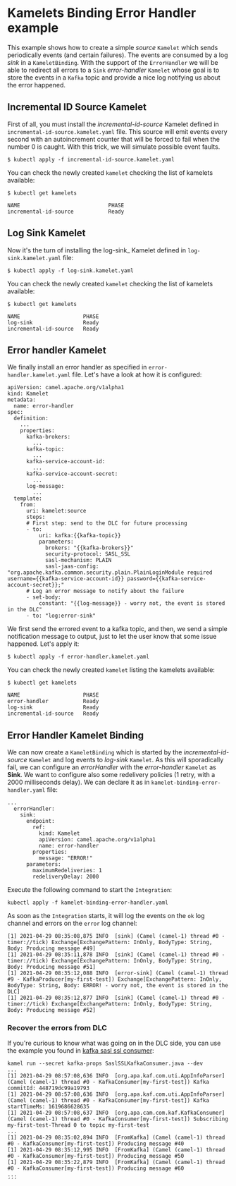 # Kamelets Binding Error Handler example
This example shows how to create a simple _source_ `Kamelet` which sends periodically events (and certain failures). The events are consumed by a log _sink_ in a `KameletBinding`. With the support of the `ErrorHandler` we will be able to redirect all errors to a `Sink` _error-handler_ `Kamelet` whose goal is to store the events in a `Kafka` topic and provide a nice log notifying us about the error happened.

## Incremental ID Source Kamelet
First of all, you must install the _incremental-id-source_ Kamelet defined in `incremental-id-source.kamelet.yaml` file. This source will emit events every second with an autoincrement counter that will be forced to fail when the number 0 is caught. With this trick, we will simulate possible event faults.
```
$ kubectl apply -f incremental-id-source.kamelet.yaml
```
You can check the newly created `kamelet` checking the list of kamelets available:
```
$ kubectl get kamelets

NAME                            PHASE
incremental-id-source           Ready
```
## Log Sink Kamelet
Now it's the turn of installing the log-sink_ Kamelet defined in `log-sink.kamelet.yaml` file:
```
$ kubectl apply -f log-sink.kamelet.yaml
```
You can check the newly created `kamelet` checking the list of kamelets available:
```
$ kubectl get kamelets

NAME                    PHASE
log-sink                Ready
incremental-id-source   Ready
```
## Error handler Kamelet
We finally install an error handler as specified in `error-handler.kamelet.yaml` file. Let's have a look at how it is configured:

```
apiVersion: camel.apache.org/v1alpha1
kind: Kamelet
metadata:
  name: error-handler
spec:
  definition:
    ...
    properties:
      kafka-brokers:
        ...  
      kafka-topic:
        ...
      kafka-service-account-id:
        ...  
      kafka-service-account-secret:
        ...              
      log-message:
        ...    
  template:
    from:
      uri: kamelet:source
      steps:
      # First step: send to the DLC for future processing
      - to:
          uri: kafka:{{kafka-topic}}
          parameters:
            brokers: "{{kafka-brokers}}"
            security-protocol: SASL_SSL
            sasl-mechanism: PLAIN
            sasl-jaas-config: "org.apache.kafka.common.security.plain.PlainLoginModule required username={{kafka-service-account-id}} password={{kafka-service-account-secret}};"
      # Log an error message to notify about the failure
      - set-body:
          constant: "{{log-message}} - worry not, the event is stored in the DLC"
      - to: "log:error-sink"
```

We first send the errored event to a kafka topic, and then, we send a simple notification message to output, just to let the user know that some issue happened. Let's apply it:

```
$ kubectl apply -f error-handler.kamelet.yaml
```
You can check the newly created `kamelet` listing the kamelets available:
```
$ kubectl get kamelets

NAME                    PHASE
error-handler           Ready
log-sink                Ready
incremental-id-source   Ready
```
## Error Handler Kamelet Binding
We can now create a `KameletBinding` which is started by the _incremental-id-source_ `Kamelet` and log events to _log-sink_ `Kamelet`. As this will sporadically fail, we can configure an _errorHandler_ with the _error-handler_ `Kamelet` as **Sink**. We want to configure also some redelivery policies (1 retry, with a 2000 milliseconds delay). We can declare it as in `kamelet-binding-error-handler.yaml` file:
```
...
  errorHandler:
    sink:
      endpoint:
        ref:
          kind: Kamelet
          apiVersion: camel.apache.org/v1alpha1
          name: error-handler
        properties:
          message: "ERROR!"
      parameters:
        maximumRedeliveries: 1
        redeliveryDelay: 2000
```
Execute the following command to start the `Integration`:
```
kubectl apply -f kamelet-binding-error-handler.yaml
```
As soon as the `Integration` starts, it will log the events on the `ok` log channel and errors on the `error` log channel:
```
[1] 2021-04-29 08:35:08,875 INFO  [sink] (Camel (camel-1) thread #0 - timer://tick) Exchange[ExchangePattern: InOnly, BodyType: String, Body: Producing message #49]
[1] 2021-04-29 08:35:11,878 INFO  [sink] (Camel (camel-1) thread #0 - timer://tick) Exchange[ExchangePattern: InOnly, BodyType: String, Body: Producing message #51]
[1] 2021-04-29 08:35:12,088 INFO  [error-sink] (Camel (camel-1) thread #9 - KafkaProducer[my-first-test]) Exchange[ExchangePattern: InOnly, BodyType: String, Body: ERROR! - worry not, the event is stored in the DLC]
[1] 2021-04-29 08:35:12,877 INFO  [sink] (Camel (camel-1) thread #0 - timer://tick) Exchange[ExchangePattern: InOnly, BodyType: String, Body: Producing message #52]
```

### Recover the errors from DLC

If you're curious to know what was going on in the DLC side, you can use the example you found in [kafka sasl ssl consumer](../kafka/sasl_ssl/):

```
kamel run --secret kafka-props SaslSSLKafkaConsumer.java --dev
...
[1] 2021-04-29 08:57:08,636 INFO  [org.apa.kaf.com.uti.AppInfoParser] (Camel (camel-1) thread #0 - KafkaConsumer[my-first-test]) Kafka commitId: 448719dc99a19793
[1] 2021-04-29 08:57:08,636 INFO  [org.apa.kaf.com.uti.AppInfoParser] (Camel (camel-1) thread #0 - KafkaConsumer[my-first-test]) Kafka startTimeMs: 1619686628635
[1] 2021-04-29 08:57:08,637 INFO  [org.apa.cam.com.kaf.KafkaConsumer] (Camel (camel-1) thread #0 - KafkaConsumer[my-first-test]) Subscribing my-first-test-Thread 0 to topic my-first-test
...
[1] 2021-04-29 08:35:02,894 INFO  [FromKafka] (Camel (camel-1) thread #0 - KafkaConsumer[my-first-test]) Producing message #40
[1] 2021-04-29 08:35:12,995 INFO  [FromKafka] (Camel (camel-1) thread #0 - KafkaConsumer[my-first-test]) Producing message #50
[1] 2021-04-29 08:35:22,879 INFO  [FromKafka] (Camel (camel-1) thread #0 - KafkaConsumer[my-first-test]) Producing message #60
...
´´´
